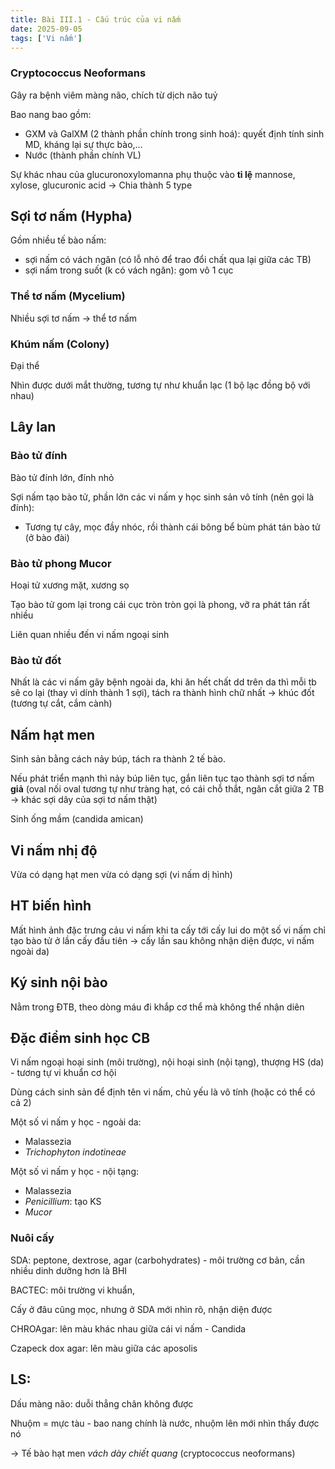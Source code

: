 ```yaml
---
title: Bài III.1 - Cấu trúc của vi nấm
date: 2025-09-05
tags: ['Vi nấm']
---
```


### Cryptococcus Neoformans

Gây ra bệnh viêm màng não, chích từ dịch não tuỷ


Bao nang bao gồm:

- GXM và GalXM (2 thành phần chính trong sinh hoá): quyết định tính sinh MD, kháng lại sự thực bào,…
- Nước (thành phần chính VL)

Sự khác nhau của glucuronoxylomanna phụ thuộc vào **tỉ lệ** mannose, xylose, glucuronic acid -> Chia thành 5 type

## Sợi tơ nấm (Hypha)

 Gồm nhiều tế bào nấm:
- sợi nấm có vách ngăn (có lỗ nhỏ để trao đổi chất qua lại giữa các TB)
- sợi nấm trong suốt (k có vách ngăn): gom vô 1 cục

### Thể tơ nấm (Mycelium)

Nhiều sợi tơ nấm -> thể tơ nấm

### Khúm nấm (Colony)

Đại thể

Nhìn được dưới mắt thường, tương tự như khuẩn lạc (1 bộ lạc đồng bộ với nhau)

## Lây lan

### Bào tử đính

Bào tử đính lớn, đính nhỏ

Sợi nấm tạo bào tử, phần lớn các vi nấm y học sinh sản vô tính (nên gọi là đính):

- Tương tự cây, mọc đầy nhóc, rồi thành cái bông bể bùm phát tán bào tử (ở bào đài)

### Bào tử phong Mucor

Hoại tử xương mặt, xương sọ

Tạo bào tử gom lại trong cái cục tròn tròn gọi là phong, vỡ ra phát tán rất nhiều 

Liên quan nhiều đến vi nấm ngoại sinh

### Bào tử đốt

Nhất là các vi nấm gây bệnh ngoài da, khi ăn hết chất dd trên da thì mỗi tb sẽ co lại (thay vì dính thành 1 sợi), tách ra thành hình chữ nhất -> khúc đốt (tương tự cắt, cắm cành)

## Nấm hạt men

Sinh sản bằng cách nảy búp, tách ra thành 2 tế bào. 

Nếu phát triển mạnh thì nảy búp liên tục, gắn liên tục tạo thành sợi tơ nấm **giả** (oval nối oval tương tự như tràng hạt, có cái chỗ thắt, ngăn cắt giữa 2 TB  -> khác sợi dây của sợi tơ nấm thật)

Sinh ống mầm (candida amican)

## Vi nấm nhị độ

Vừa có dạng hạt men vừa có dạng sợi (vi nấm dị hình)

## HT biến hình

Mất hình ảnh đặc trưng cảu vi nấm khi ta cấy tới cấy lui do một số vi nấm chỉ tạo bào tử ở lần cấy đầu tiên -> cấy lần sau không nhận diện được, vi nấm ngoài da)

## Ký sinh nội bào

Nằm trong ĐTB, theo dòng máu đi khắp cơ thể mà không thể nhận diên

## Đặc điểm sinh học CB

Vi nấm ngoại hoại sinh (môi trường), nội hoại sinh (nội tạng), thượng HS (da) - tương tự vi khuẩn cơ hội

Dùng cách sinh sản để định tên vi nấm, chủ yếu là vô tính (hoặc có thể có cả 2)

Một số vi nấm y học - ngoài da: 

- Malassezia
- *Trichophyton indotineae*


Một số vi nấm y học - nội tạng: 

- Malassezia
- *Penicillium*: tạo KS
- *Mucor*

### Nuôi cấy

SDA: peptone, dextrose, agar (carbohydrates) - môi trường cơ bản, cần nhiều dinh dưỡng hơn là BHI


BACTEC: môi trường vi khuẩn, 

Cấy ở đâu cũng mọc, nhưng ở SDA mới nhìn rõ, nhận diện được

CHROAgar: lên màu khác nhau giữa cái vi nấm - Candida

Czapeck dox agar: lên màu giữa các aposolis

## LS:

Dấu màng não: duỗi thẳng chân không được

Nhuộm = mực tàu - bao nang chính là nước, nhuộm lên mới nhìn thấy được nó

-> Tế bào hạt men *vách dày chiết quang* (cryptococcus neoformans)